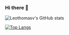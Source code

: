### Hi there 👋


![Leothomasv's GitHub stats](https://github-readme-stats.vercel.app/api?username=Leothomasv&show_icons=true&theme=gruvbox)


[![Top Langs](https://github-readme-stats.vercel.app/api/top-langs/?username=Leothomasv&layout=demo)](https://github.com/Leothomasv/github-readme-stats)

